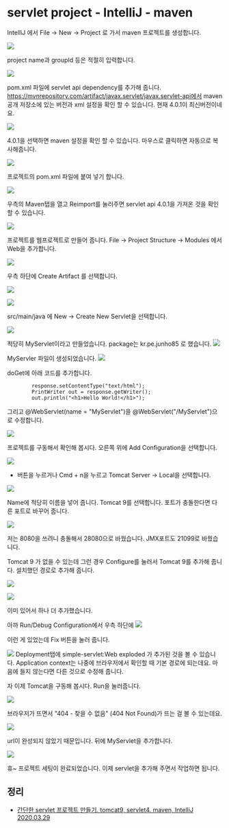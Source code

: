 # servlet project - IntelliJ - maven
IntelliJ 에서 File -> New -> Project 로 가서 maven 프로젝트를 생성합니다.

![](01_new_project.png)

project name과 groupId 등은 적절히 입력합니다.

![](02_project_name.png)

pom.xml 파일에 servlet api dependency를 추가해 줍니다. https://mvnrepository.com/artifact/javax.servlet/javax.servlet-api에서 maven 공개 저장소에 있는 버전과 xml 설정을 확인 할 수 있습니다. 현재 4.0.1이 최신버전이네요.


![](03_maven.png)

4.0.1을 선택하면 maven 설정을 확인 할 수 있습니다. 마우스로 클릭하면 자동으로 복사해줍니다.

![](04_maven.png)

프로젝트의 pom.xml 파일에 붙여 넣기 합니다.

![](05_pom.png)

우측의 Maven탭을 열고 Reimport를 눌러주면 servlet api 4.0.1을 가져온 것을 확인 할 수 있습니다.

![](06_dependency.png)

프로젝트를 웹프로젝트로 만들어 줍니다. File -> Project Structure -> Modules 에서 Web을 추가합니다.

![](07_modules_web.png)

우측 하단에 Create Artifact 를 선택합니다.

![](08_create_artifact.png)

![](09_create_artifact.png)

src/main/java 에 New -> Create New Servlet을 선택합니다.

![](10_create_new_servlet.png)

적당히 MyServlet이라고 만들었습니다. package는 kr.pe.junho85 로 했습니다.
![](11_new_servlet.png)

MyServler 파일이 생성되었습니다.
![](12_servlet.png)

doGet에 아래 코드를 추가합니다.
```
        response.setContentType("text/html");
        PrintWriter out = response.getWriter();
        out.println("<h1>Hello World!</h1>");
```
그리고 @WebServlet(name = "MyServlet")을 @WebServlet("/MyServlet")으로 수정합니다.

![](13_MyServlet.png)

프로젝트를 구동해서 확인해 봅시다. 오른쪽 위에 Add Configuration을 선택합니다.

![](14_add_configuration.png)

+ 버튼을 누르거나 Cmd + n을 누르고 Tomcat Server -> Local을 선택합니다.

![](15_tomcat.png)

Name에 적당히 이름을 넣어 줍니다. Tomcat 9를 선택합니다. 포트가 충돌한다면 다른 포트로 바꾸어 줍니다.

![](16_tomcat.png)

저는 8080을 쓰려니 충돌해서 28080으로 바꿨습니다. JMX포트도 21099로 바꿨습니다.

Tomcat 9 가 없을 수 있는데 그런 경우 Configure를 눌러서 Tomcat 9를 추가해 줍니다. 설치했던 경로로 추가해 줍니다.

![](17_tomcat.png)

![](18_tomcat.png)

이미 있어서 하나 더 추가했습니다.

아까 Run/Debug Configuration에서 우측 하단에
![](19_artifacts.png)

이런 게 있었는데 Fix 버튼을 눌러 줍니다.

![](20_deployment.png)
Deployment탭에 simple-servlet:Web exploded 가 추가된 것을 볼 수 있습니다. Application context는 나중에 브라우저에서 확인할 때 기본 경로에 되는데요. 마음에 들지 않는다면 다른 것으로 수정해 줍니다.

 

자 이제 Tomcat을 구동해 봅시다. Run을 눌러줍니다.

![](21_run.png)

브라우저가 뜨면서 "404 - 찾을 수 없음" (404 Not Found)가 뜨는 걸 볼 수 있는데요.

![](22_404.png)

url이 완성되지 않았기 때문입니다. 뒤에 MyServlet을 추가합니다.

![](23_hello_world.png)

휴~ 프로젝트 세팅이 완료되었습니다. 이제 servlet을 추가해 주면서 작업하면 됩니다.

## 정리
* [간단한 servlet 프로젝트 만들기. tomcat9, servlet4. maven, IntelliJ 2020.03.29](https://junho85.pe.kr/1488)
